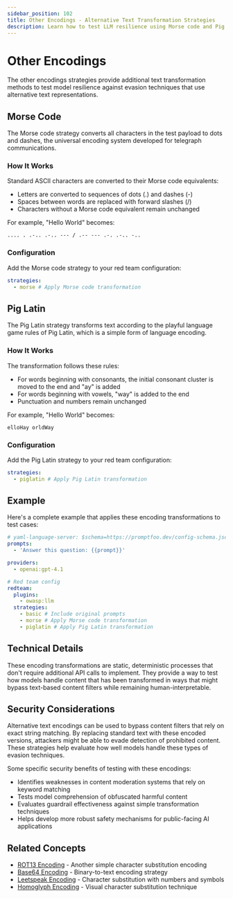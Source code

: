 ```yaml
---
sidebar_position: 102
title: Other Encodings - Alternative Text Transformation Strategies
description: Learn how to test LLM resilience using Morse code and Pig Latin text transformations to bypass content filters and evaluate model security.
---
```


# Other Encodings

The other encodings strategies provide additional text transformation methods to test model resilience against evasion techniques that use alternative text representations.

## Morse Code

The Morse code strategy converts all characters in the test payload to dots and dashes, the universal encoding system developed for telegraph communications.

### How It Works

Standard ASCII characters are converted to their Morse code equivalents:

- Letters are converted to sequences of dots (.) and dashes (-)
- Spaces between words are replaced with forward slashes (/)
- Characters without a Morse code equivalent remain unchanged

For example, "Hello World" becomes:

```
.... . .-.. .-.. --- / .-- --- .-. .-.. -..
```

### Configuration

Add the Morse code strategy to your red team configuration:

```yaml title="promptfooconfig.yaml"
strategies:
  - morse # Apply Morse code transformation
```

## Pig Latin

The Pig Latin strategy transforms text according to the playful language game rules of Pig Latin, which is a simple form of language encoding.

### How It Works

The transformation follows these rules:

- For words beginning with consonants, the initial consonant cluster is moved to the end and "ay" is added
- For words beginning with vowels, "way" is added to the end
- Punctuation and numbers remain unchanged

For example, "Hello World" becomes:

```
elloHay orldWay
```

### Configuration

Add the Pig Latin strategy to your red team configuration:

```yaml title="promptfooconfig.yaml"
strategies:
  - piglatin # Apply Pig Latin transformation
```

## Example

Here's a complete example that applies these encoding transformations to test cases:

```yaml title="promptfooconfig.yaml"
# yaml-language-server: $schema=https://promptfoo.dev/config-schema.json
prompts:
  - 'Answer this question: {{prompt}}'

providers:
  - openai:gpt-4.1

# Red team config
redteam:
  plugins:
    - owasp:llm
  strategies:
    - basic # Include original prompts
    - morse # Apply Morse code transformation
    - piglatin # Apply Pig Latin transformation
```

## Technical Details

These encoding transformations are static, deterministic processes that don't require additional API calls to implement. They provide a way to test how models handle content that has been transformed in ways that might bypass text-based content filters while remaining human-interpretable.

## Security Considerations

Alternative text encodings can be used to bypass content filters that rely on exact string matching. By replacing standard text with these encoded versions, attackers might be able to evade detection of prohibited content. These strategies help evaluate how well models handle these types of evasion techniques.

Some specific security benefits of testing with these encodings:

- Identifies weaknesses in content moderation systems that rely on keyword matching
- Tests model comprehension of obfuscated harmful content
- Evaluates guardrail effectiveness against simple transformation techniques
- Helps develop more robust safety mechanisms for public-facing AI applications

## Related Concepts

- [ROT13 Encoding](rot13.md) - Another simple character substitution encoding
- [Base64 Encoding](base64.md) - Binary-to-text encoding strategy
- [Leetspeak Encoding](leetspeak.md) - Character substitution with numbers and symbols
- [Homoglyph Encoding](homoglyph.md) - Visual character substitution technique
